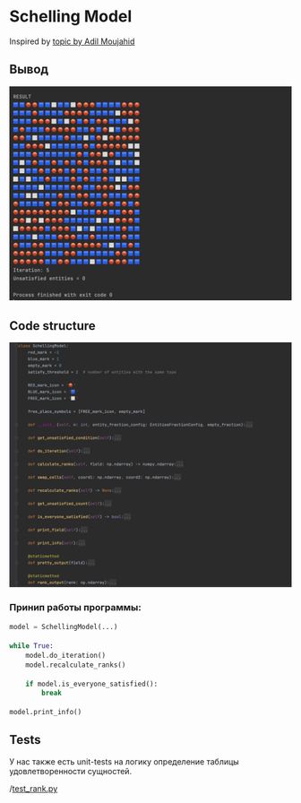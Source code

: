 # Schelling Model

Inspired by [topic by Adil Moujahid](https://adilmoujahid.com/posts/2020/05/streamlit-python-schelling/)

## Вывод
![](media/output.png)


## Code structure

![](media/class_structure.png)

### Принип работы программы:
```python
model = SchellingModel(...)

while True:
    model.do_iteration()
    model.recalculate_ranks()

    if model.is_everyone_satisfied():
        break

model.print_info()
```

## Tests
У нас также есть unit-tests на логику определение таблицы удовлетворенности сущностей.

/[test_rank.py](test_rank.py)